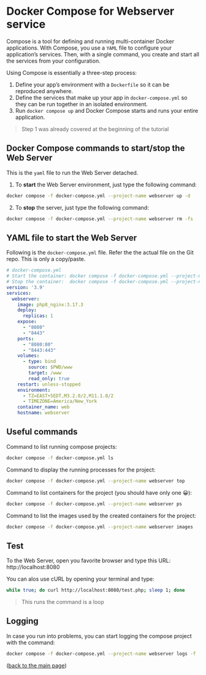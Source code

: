# Docker Compose for Webserver service
Compose is a tool for defining and running multi-container Docker applications. With Compose, you use a `YAML` file to configure your application’s services. Then, with a single command, you create and start all the services from your configuration.

Using Compose is essentially a three-step process:

1. Define your app’s environment with a `Dockerfile` so it can be reproduced anywhere.
2. Define the services that make up your app in `docker-compose.yml` so they can be run together in an isolated environment.
3. Run `docker compose up` and Docker Compose starts and runs your entire application.

>Step 1 was already covered at the beginning of the tutorial

## Docker Compose commands to start/stop the Web Server
This is the `yaml` file to run the Web Server detached.

1. To **start** the Web Server environment, just type the following command:

```sh
docker compose -f docker-compose.yml --project-name webserver up -d
```

2. To **stop** the server, just type the following command:

```sh
docker compose -f docker-compose.yml --project-name webserver rm -fs
```

## YAML file to start the Web Server
Following is the `docker-compose.yml` file. Refer the the actual file on the Git repo. This is only a copy/paste.

```yaml
# docker-compose.yml
# Start the container: docker compose -f docker-compose.yml --project-name webserver up -d
# Stop the container:  docker compose -f docker-compose.yml --project-name webserver rm -fs
version: '3.9'
services:
  webserver:
    image: php8_nginx:3.17.3
    deploy:
      replicas: 1
    expose:
      - "8080"
      - "8443"
    ports:
      - "8080:80"
      - "8443:443"
    volumes:
      - type: bind
        source: $PWD/www
        target: /www
        read_only: true
    restart: unless-stopped
    environment:
      - TZ=EAST+5EDT,M3.2.0/2,M11.1.0/2
      - TIMEZONE=America/New_York
    container_name: web
    hostname: webserver
```

## Useful commands
Command to list running compose projects:
```sh
docker compose -f docker-compose.yml ls
```

Command to display the running processes for the project:
```sh
docker compose -f docker-compose.yml --project-name webserver top
```

Command to list containers for the project (you should have only one 😀):
```sh
docker compose -f docker-compose.yml --project-name webserver ps
```

Command to list the images used by the created containers for the project:
```sh
docker compose -f docker-compose.yml --project-name webserver images
```

## Test
To the Web Server, open you favorite browser and type this URL: http://localhost:8080

You can alos use cURL by opening your terminal and type:
```sh
while true; do curl http://localhost:8080/test.php; sleep 1; done
```
>This runs the command is a loop

## Logging
In case you run into problems, you can start logging the compose project with the command:
```sh
docker compose -f docker-compose.yml --project-name webserver logs -f
```

<p align="left">(<a href="README.md">back to the main page</a>)</p>
